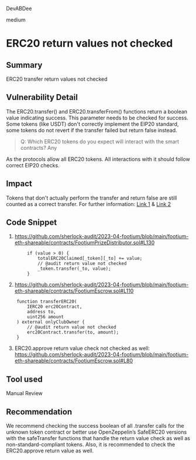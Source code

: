 DevABDee

medium

# ERC20 return values not checked

## Summary
ERC20 transfer return values not checked

## Vulnerability Detail
The ERC20.transfer() and ERC20.transferFrom() functions return a boolean value indicating success. This parameter needs to be checked for success. Some tokens (like USDT) don't correctly implement the EIP20 standard, some tokens do not revert if the transfer failed but return false instead.

> Q: Which ERC20 tokens do you expect will interact with the smart contracts?
Any

As the protocols allow all ERC20 tokens. All interactions with it should follow correct EIP20 checks.

## Impact
Tokens that don't actually perform the transfer and return false are still counted as a correct transfer.
For further information: [Link 1](https://github.com/d-xo/weird-erc20#missing-return-values) & [Link 2](https://medium.com/coinmonks/missing-return-value-bug-at-least-130-tokens-affected-d67bf08521ca)

## Code Snippet
1. https://github.com/sherlock-audit/2023-04-footium/blob/main/footium-eth-shareable/contracts/FootiumPrizeDistributor.sol#L130
```solidity
        if (value > 0) {
            totalERC20Claimed[_token][_to] += value;
            // @audit return value not checked 
            _token.transfer(_to, value);
        }
```
2. https://github.com/sherlock-audit/2023-04-footium/blob/main/footium-eth-shareable/contracts/FootiumEscrow.sol#L110
```solidity
    function transferERC20(
        IERC20 erc20Contract,
        address to,
        uint256 amount
    ) external onlyClubOwner {
        // @audit return value not checked 
        erc20Contract.transfer(to, amount);
    }
```
3. ERC20.approve return value check not checked as well:
https://github.com/sherlock-audit/2023-04-footium/blob/main/footium-eth-shareable/contracts/FootiumEscrow.sol#L80
## Tool used
Manual Review

## Recommendation
We recommend checking the success boolean of all .transfer calls for the unknown token contract or better use  OpenZeppelin’s SafeERC20 versions with the safeTransfer functions that handle the return value check as well as non-standard-compliant tokens. Also, it is recommended to check the ERC20.approve return value as well.